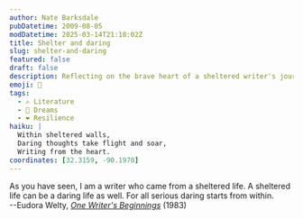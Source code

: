 ```yaml
---
author: Nate Barksdale
pubDatetime: 2009-08-05
modDatetime: 2025-03-14T21:18:02Z
title: Shelter and daring
slug: shelter-and-daring
featured: false
draft: false
description: Reflecting on the brave heart of a sheltered writer's journey.
emoji: 🦋
tags:
  - ✍️ Literature
  - 🌄 Dreams
  - ❤️ Resilience
haiku: |
  Within sheltered walls,  
  Daring thoughts take flight and soar,  
  Writing from the heart.
coordinates: [32.3159, -90.1970]
---
```


As you have seen, I am a writer who came from a sheltered life. A sheltered life can be a daring life as well. For all serious daring starts from within.  
--Eudora Welty, [_One Writer's Beginnings_](https://www.google.com/search?q=%22_One%20Writer%27s%20Beginnings_%22%20amazon.com) (1983)
